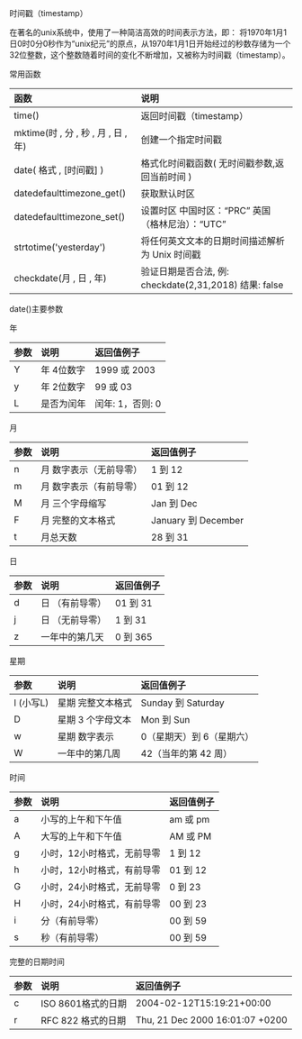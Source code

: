 时间戳（timestamp）

在著名的unix系统中，使用了一种简洁高效的时间表示方法，即： 将1970年1月1日0时0分0秒作为“unix纪元”的原点，从1970年1月1日开始经过的秒数存储为一个32位整数，这个整数随着时间的变化不断增加，又被称为时间戳（timestamp）。

常用函数

|函数								|说明													|
|:---|:---|
|time()								|返回时间戳（timestamp）								|
|mktime(时 , 分 , 秒 , 月 , 日 , 年)|创建一个指定时间戳										|
|date( 格式 , [时间戳] )			|格式化时间戳函数( 无时间戳参数,返回当前时间 )			|
|datedefaulttimezone_get()			|获取默认时区											|
|datedefaulttimezone_set()			|设置时区 中国时区：“PRC” 英国（格林尼治）：“UTC”	|
|strtotime('yesterday')				|将任何英文文本的日期时间描述解析为 Unix 时间戳			|
|checkdate(月 , 日 , 年)			|验证日期是否合法, 例: checkdate(2,31,2018) 结果: false	|

date()主要参数

年

|参数	|说明		|返回值例子			|
|:---|:---|:---|
|Y		|年 4位数字	|1999 或 2003		|
|y		|年 2位数字	|99 或 03			|
|L		|是否为闰年	|闰年: 1，否则: 0	|

月

|参数	|说明					|返回值例子			|
|:---|:---|:---|
|n		|月 数字表示（无前导零）|1 到 12			|
|m		|月 数字表示（有前导零）|01 到 12			|
|M		|月 三个字母缩写		|Jan 到 Dec			|
|F		|月 完整的文本格式		|January 到 December|
|t		|月总天数				|28 到 31			|

日

|参数	|说明			|返回值例子	|
|:---|:---|:---|
|d		|日 （有前导零）|01 到 31	|
|j		|日 （无前导零）|1 到 31	|
|z		|一年中的第几天	|0 到 365	|

星期

|参数		|说明				|返回值例子					|
|:---|:---|:---|
|l (小写L)	|星期 完整文本格式	|Sunday 到 Saturday			|
|D			|星期 3 个字母文本	|Mon 到 Sun					|
|w			|星期 数字表示		|0（星期天）到 6（星期六）	|
|W			|一年中的第几周		|42（当年的第 42 周）		|

时间

|参数	|说明						|返回值例子	|
|:---|:---|:---|
|a		|小写的上午和下午值			|am 或 pm	|
|A		|大写的上午和下午值			|AM 或 PM	|
|g		|小时，12小时格式，无前导零	|1 到 12	|
|h		|小时，12小时格式，有前导零	|01 到 12	|
|G		|小时，24小时格式，无前导零	|0 到 23	|
|H		|小时，24小时格式，有前导零	|00 到 23	|
|i		|分（有前导零）				|00 到 59	|
|s		|秒（有前导零）				|00 到 59	|

完整的日期时间

|参数	|说明				|返回值例子						|
|:---|:---|:---|
|c		|ISO 8601格式的日期	|2004-02-12T15:19:21+00:00		|
|r		|RFC 822 格式的日期	|Thu, 21 Dec 2000 16:01:07 +0200|







